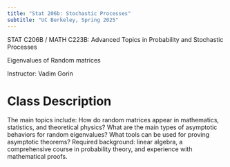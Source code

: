 ```yaml
---
title: "Stat 206b: Stochastic Processes"
subtitle: "UC Berkeley, Spring 2025"
---
```


STAT C206B / MATH C223B: Advanced Topics in Probability and Stochastic Processes

Eigenvalues of Random matrices

Instructor: Vadim Gorin


# Class Description

The main topics include: How do random matrices appear in mathematics, statistics, and theoretical physics? What are the main types of asymptotic behaviors for random eigenvalues? What tools can be used for proving asymptotic theorems? Required background: linear algebra, a comprehensive course in probability theory, and experience with mathematical proofs.
